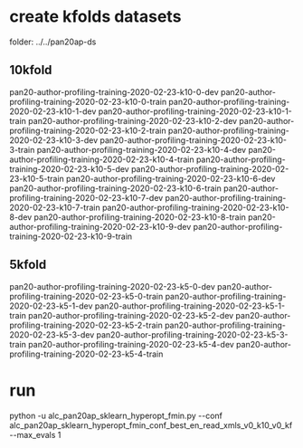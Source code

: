 
# create kfolds datasets
folder: ../../pan20ap-ds

## 10kfold
pan20-author-profiling-training-2020-02-23-k10-0-dev
pan20-author-profiling-training-2020-02-23-k10-0-train
pan20-author-profiling-training-2020-02-23-k10-1-dev
pan20-author-profiling-training-2020-02-23-k10-1-train
pan20-author-profiling-training-2020-02-23-k10-2-dev
pan20-author-profiling-training-2020-02-23-k10-2-train
pan20-author-profiling-training-2020-02-23-k10-3-dev
pan20-author-profiling-training-2020-02-23-k10-3-train
pan20-author-profiling-training-2020-02-23-k10-4-dev
pan20-author-profiling-training-2020-02-23-k10-4-train
pan20-author-profiling-training-2020-02-23-k10-5-dev
pan20-author-profiling-training-2020-02-23-k10-5-train
pan20-author-profiling-training-2020-02-23-k10-6-dev
pan20-author-profiling-training-2020-02-23-k10-6-train
pan20-author-profiling-training-2020-02-23-k10-7-dev
pan20-author-profiling-training-2020-02-23-k10-7-train
pan20-author-profiling-training-2020-02-23-k10-8-dev
pan20-author-profiling-training-2020-02-23-k10-8-train
pan20-author-profiling-training-2020-02-23-k10-9-dev
pan20-author-profiling-training-2020-02-23-k10-9-train

## 5kfold
pan20-author-profiling-training-2020-02-23-k5-0-dev
pan20-author-profiling-training-2020-02-23-k5-0-train
pan20-author-profiling-training-2020-02-23-k5-1-dev
pan20-author-profiling-training-2020-02-23-k5-1-train
pan20-author-profiling-training-2020-02-23-k5-2-dev
pan20-author-profiling-training-2020-02-23-k5-2-train
pan20-author-profiling-training-2020-02-23-k5-3-dev
pan20-author-profiling-training-2020-02-23-k5-3-train
pan20-author-profiling-training-2020-02-23-k5-4-dev
pan20-author-profiling-training-2020-02-23-k5-4-train

# run
python -u alc_pan20ap_sklearn_hyperopt_fmin.py --conf alc_pan20ap_sklearn_hyperopt_fmin_conf_best_en_read_xmls_v0_k10_v0_kf --max_evals 1